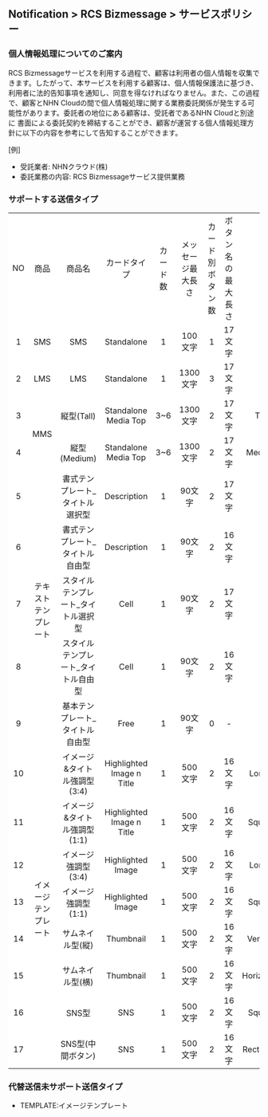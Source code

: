 <style>
    .custom-table thead {
        background-color: #FAFAFA;
    }

    .custom-table tbody tr {
        background-color: white;
    }

    .custom-table td {
        vertical-align: middle;
    }
</style>

## Notification > RCS Bizmessage > サービスポリシー

### 個人情報処理についてのご案内
RCS Bizmessageサービスを利用する過程で、顧客は利用者の個人情報を収集できます。したがって、本サービスを利用する顧客は、個人情報保護法に基づき、利用者に法的告知事項を通知し、同意を得なければなりません。また、この過程で、顧客とNHN Cloudの間で個人情報処理に関する業務委託関係が発生する可能性があります。委託者の地位にある顧客は、受託者であるNHN Cloudと別途に 
書面による委託契約を締結することができ、顧客が運営する個人情報処理方針に以下の内容を参考にして告知することができます。

[例]
- 受託業者: NHNクラウド(株)
- 委託業務の内容: RCS Bizmessageサービス提供業務

### サポートする送信タイプ

<table class="custom-table" style="text-align: center">
    <tr>
        <td>NO</td>
        <td>商品</td>
        <td>商品名</td>
        <td>カードタイプ</td>
        <td>カード数</td>
        <td>メッセージ最大長さ</td>
        <td>カード別ボタン数</td>
        <td>ボタン名の最大長さ</td>
        <td>イメージ</td>
        <td>備考</td>        
    </tr>
    <tr>
        <td>1</td>
        <td>SMS</td>
        <td>SMS</td>
        <td>Standalone</td>
        <td>1</td>
        <td>100文字</td>
        <td>1</td>
        <td>17文字</td>
        <td>-</td>
        <td>-</td>
    </tr>
    <tr>
        <td>2</td>
        <td>LMS</td>
        <td>LMS</td>
        <td>Standalone</td>
        <td>1</td>
        <td>1300文字</td>
        <td>3</td>
        <td>17文字</td>
        <td>-</td>
        <td>-</td>
    </tr>
    <tr>
        <td>3</td>
        <td rowspan="2">MMS</td>
        <td>縦型(Tall)</td>
        <td>Standalone Media Top</td>
        <td>3~6</td>
        <td>1300文字</td>
        <td>2</td>
        <td>17文字</td>
        <td>Tall(568x528)</td>
        <td>-</td>        
    </tr>
    <tr>
        <td>4</td>
        <td>縦型(Medium)</td>
        <td>Standalone Media Top</td>
        <td>3~6</td>
        <td>1300文字</td>
        <td>2</td>
        <td>17文字</td>
        <td>Medium(568x336)</td>
        <td>-</td>        
    </tr>
    <tr>
        <td>5</td>
        <td rowspan="5">テキスト<br/>テンプレート</td>
        <td>書式テンプレート_タイトル選択型</td>
        <td>Description</td>
        <td>1</td>
        <td>90文字</td>
        <td>2</td>
        <td>17文字</td>
        <td rowspan="5">-</td>
        <td>-</td>        
    </tr>
    <tr>
        <td>6</td>
        <td>書式テンプレート_タイトル自由型</td>
        <td>Description</td>
        <td>1</td>
        <td>90文字</td>
        <td>2</td>
        <td>16文字</td>
        <td>-</td>
    </tr>
    <tr>
        <td>7</td>
        <td>スタイルテンプレート_タイトル選択型</td>
        <td>Cell</td>
        <td>1</td>
        <td>90文字</td>
        <td>2</td>
        <td>17文字</td>
        <td>-</td>
    </tr>
    <tr>
        <td>8</td>
        <td>スタイルテンプレート_タイトル自由型</td>
        <td>Cell</td>
        <td>1</td>
        <td>90文字</td>
        <td>2</td>
        <td>16文字</td>
        <td>-</td>
    </tr>
    <tr>
        <td>9</td>
        <td>基本テンプレート_タイトル自由型</td>
        <td>Free</td>
        <td>1</td>
        <td>90文字</td>
        <td>0</td>
        <td>-</td>
        <td>-</td>
    </tr>
    <tr>
        <td>10</td>
        <td rowspan="8">イメージ<br/>テンプレート</td>
        <td>イメージ&タイトル強調型(3:4)</td>
        <td>Highlighted Image n Title</td>
        <td>1</td>
        <td>500文字</td>
        <td>2</td>
        <td>16文字</td>
        <td>Long(900x1200)</td>
        <td rowspan="8">金融コンプライアンス告知フィールド追加(2025. 04. 25)前に作成されたテンプレートのみサポート</td>        
    </tr>
    <tr>
        <td>11</td>
        <td>イメージ&タイトル強調型(1:1)</td>
        <td>Highlighted Image n Title</td>
        <td>1</td>
        <td>500文字</td>
        <td>2</td>
        <td>16文字</td>
        <td>Square(900x900)</td>
    </tr>
    <tr>
        <td>12</td>
        <td>イメージ強調型(3:4)</td>
        <td>Highlighted Image</td>
        <td>1</td>
        <td>500文字</td>
        <td>2</td>
        <td>16文字</td>
        <td>Long(900x1200)</td>
    </tr>
    <tr>
        <td>13</td>
        <td>イメージ強調型(1:1)</td>
        <td>Highlighted Image</td>
        <td>1</td>
        <td>500文字</td>
        <td>2</td>
        <td>16文字</td>
        <td>Square(900x900)</td>
    </tr>
    <tr>
        <td>14</td>
        <td>サムネイル型(縦)</td>
        <td>Thumbnail</td>
        <td>1</td>
        <td>500文字</td>
        <td>2</td>
        <td>16文字</td>
        <td>Vertical(900x560)</td>
    </tr>
    <tr>
        <td>15</td>
        <td>サムネイル型(横)</td>
        <td>Thumbnail</td>
        <td>1</td>
        <td>500文字</td>
        <td>2</td>
        <td>16文字</td>
        <td>Horizontal(900x560)</td>
    </tr>
    <tr>
        <td>16</td>
        <td>SNS型</td>
        <td>SNS</td>
        <td>1</td>
        <td>500文字</td>
        <td>2</td>
        <td>16文字</td>
        <td>Square(900x900)</td>
    </tr>
    <tr>
        <td>17</td>
        <td>SNS型(中間ボタン)</td>
        <td>SNS</td>
        <td>1</td>
        <td>500文字</td>
        <td>2</td>
        <td>16文字</td>
        <td>Rectangle(900x560)</td>
    </tr>
</table>

### 代替送信未サポート送信タイプ
- TEMPLATE:イメージテンプレート
